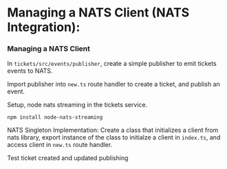 # Managing a NATS Client (NATS Integration):

### Managing a NATS Client

In `tickets/src/events/publisher`, create a simple publisher to emit tickets events to NATS.

Import publisher into `new.ts` route handler to create a ticket, and publish an event.

Setup, node nats streaming in the tickets service.

```
npm install node-nats-streaming
```

NATS Singleton Implementation: Create a class that initializes a client from nats library, export instance of the class to initialze a client in `index.ts`,
and access client in `new.ts` route handler.

Test ticket created and updated publishing

